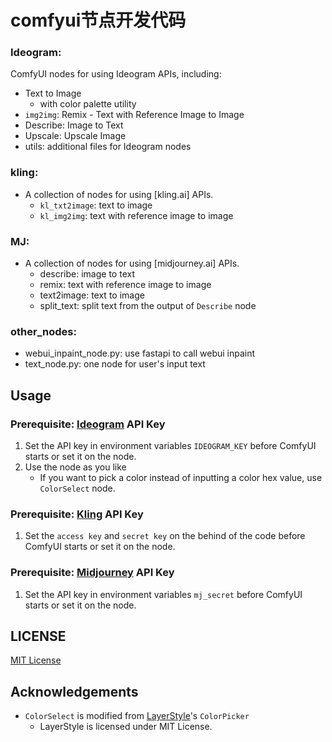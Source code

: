 # comfyui节点开发代码


### Ideogram:

ComfyUI nodes for using Ideogram APIs, including:
  * Text to Image
    * with color palette utility
  * `img2img`: Remix - Text with Reference Image to Image
  * Describe: Image to Text
  * Upscale: Upscale Image 
  * utils: additional files for Ideogram nodes


### kling:
* A collection of nodes for using [kling.ai] APIs.
  * `kl_txt2image`: text to image
  * `kl_img2img`: text with reference image to image


### MJ:

* A collection of nodes for using [midjourney.ai] APIs.
  * describe: image to text
  * remix: text with reference image to image
  * text2image: text to image
  * split_text: split text from the output of `Describe` node

  
### other_nodes:

* webui_inpaint_node.py: use fastapi to call webui inpaint
* text_node.py: one node for user's input text



## Usage

### Prerequisite: [Ideogram](https://ideogram.ai/) API Key
1. Set the API key in environment variables `IDEOGRAM_KEY` before ComfyUI starts or set it on the node.
2. Use the node as you like
   * If you want to pick a color instead of inputting a color hex value, use `ColorSelect` node.

### Prerequisite: [Kling](https://kling.ai/) API Key
1. Set the `access key` and `secret key` on the behind of the code before ComfyUI starts or set it on the node.

### Prerequisite: [Midjourney](https://midjourney.com/) API Key
1. Set the API key in environment variables `mj_secret` before ComfyUI starts or set it on the node.


## LICENSE
[MIT License](LICENSE)

## Acknowledgements

* `ColorSelect` is modified from [LayerStyle](https://github.com/chflame163/ComfyUI_LayerStyle)'s `ColorPicker`
  * LayerStyle is licensed under MIT License.
